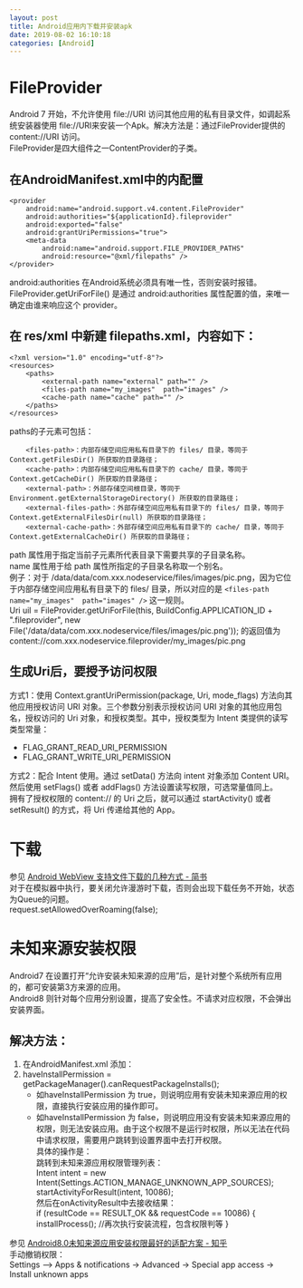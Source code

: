 ```yaml
---
layout: post
title: Android应用内下载并安装apk
date: 2019-08-02 16:10:18
categories: [Android]
---
```


# FileProvider
Android 7 开始，不允许使用 file://URI 访问其他应用的私有目录文件，如调起系统安装器使用 file://URI来安装一个Apk。解决方法是：通过FileProvider提供的content://URI 访问。  
FileProvider是四大组件之一ContentProvider的子类。  
## 在AndroidManifest.xml中的<application>内配置  
    <provider
        android:name="android.support.v4.content.FileProvider"
        android:authorities="${applicationId}.fileprovider"
        android:exported="false"
        android:grantUriPermissions="true">
        <meta-data
            android:name="android.support.FILE_PROVIDER_PATHS"
            android:resource="@xml/filepaths" />
    </provider>

android:authorities 在Android系统必须具有唯一性，否则安装时报错。FileProvider.getUriForFile() 是通过 android:authorities 属性配置的值，来唯一确定由谁来响应这个 provider。  
## 在 res/xml 中新建 filepaths.xml，内容如下：  
    <?xml version="1.0" encoding="utf-8"?>
    <resources>
        <paths>
            <external-path name="external" path="" />
            <files-path name="my_images"  path="images" />
            <cache-path name="cache" path="" />
        </paths>
    </resources>

paths的子元素可包括：  
```
    <files-path>：内部存储空间应用私有目录下的 files/ 目录，等同于 Context.getFilesDir() 所获取的目录路径；
    <cache-path>：内部存储空间应用私有目录下的 cache/ 目录，等同于 Context.getCacheDir() 所获取的目录路径；
    <external-path>：外部存储空间根目录，等同于 Environment.getExternalStorageDirectory() 所获取的目录路径；
    <external-files-path>：外部存储空间应用私有目录下的 files/ 目录，等同于 Context.getExternalFilesDir(null) 所获取的目录路径；
    <external-cache-path>：外部存储空间应用私有目录下的 cache/ 目录，等同于 Context.getExternalCacheDir() 所获取的目录路径；
```
path 属性用于指定当前子元素所代表目录下需要共享的子目录名称。  
name 属性用于给 path 属性所指定的子目录名称取一个别名。  
例子：对于 /data/data/com.xxx.nodeservice/files/images/pic.png，因为它位于内部存储空间应用私有目录下的 files/ 目录，所以对应的是 `<files-path name="my_images"  path="images" />` 这一规则。  
    Uri uil = FileProvider.getUriForFile(this, BuildConfig.APPLICATION_ID + ".fileprovider",  new File('/data/data/com.xxx.nodeservice/files/images/pic.png')); 的返回值为
    content://com.xxx.nodeservice.fileprovider/my_images/pic.png  

## 生成Uri后，要授予访问权限
方式1：使用 Context.grantUriPermission(package, Uri, mode_flags) 方法向其他应用授权访问 URI 对象。三个参数分别表示授权访问 URI 对象的其他应用包名，授权访问的 Uri 对象，和授权类型。其中，授权类型为 Intent 类提供的读写类型常量：  
* FLAG_GRANT_READ_URI_PERMISSION
* FLAG_GRANT_WRITE_URI_PERMISSION

方式2：配合 Intent 使用。通过 setData() 方法向 intent 对象添加 Content URI。然后使用 setFlags() 或者 addFlags() 方法设置读写权限，可选常量值同上。  
拥有了授权权限的 content:// 的 Uri 之后，就可以通过 startActivity() 或者 setResult() 的方式，将 Uri 传递给其他的 App。  

# 下载
参见 [Android WebView 支持文件下载的几种方式 - 简书](https://www.jianshu.com/p/6e38e1ef203a)  
对于在模拟器中执行，要关闭允许漫游时下载，否则会出现下载任务不开始，状态为Queue的问题。  
    request.setAllowedOverRoaming(false);

# 未知来源安装权限
Android7 在设置打开“允许安装未知来源的应用”后，是针对整个系统所有应用的，都可安装第3方来源的应用。  
Android8 则针对每个应用分别设置，提高了安全性。不请求对应权限，不会弹出安装界面。  
## 解决方法：
1. 在AndroidManifest.xml 添加：  
    <uses-permission android:name="android.permission.REQUEST_INSTALL_PACKAGES" />  
2. haveInstallPermission = getPackageManager().canRequestPackageInstalls();   
    - 如haveInstallPermission 为 true，则说明应用有安装未知来源应用的权限，直接执行安装应用的操作即可。  
    - 如haveInstallPermission 为 false，则说明应用没有安装未知来源应用的权限，则无法安装应用。由于这个权限不是运行时权限，所以无法在代码中请求权限，需要用户跳转到设置界面中去打开权限。  
具体的操作是：  
    跳转到未知来源应用权限管理列表：  
    Intent intent = new Intent(Settings.ACTION_MANAGE_UNKNOWN_APP_SOURCES);  
    startActivityForResult(intent, 10086);  
    然后在onActivityResult中去接收结果：  
      if (resultCode == RESULT_OK && requestCode == 10086) {
        installProcess(); //再次执行安装流程，包含权限判等
      }

参见 [Android8.0未知来源应用安装权限最好的适配方案 - 知乎](https://zhuanlan.zhihu.com/p/32386135)  
手动撤销权限：  
    Settings –> Apps & notifications -> Advanced -> Special app access -> Install unknown apps